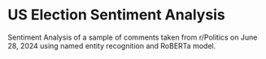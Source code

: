 # US Election Sentiment Analysis
Sentiment Analysis of a sample of comments taken from r/Politics on June 28, 2024 using named entity recognition and RoBERTa model.
